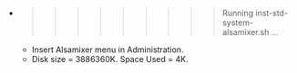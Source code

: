 * >>>>>>>>> Running inst-std-system-alsamixer.sh ...
  * Insert Alsamixer menu in Administration.
  * Disk size = 3886360K. Space Used = 4K.
